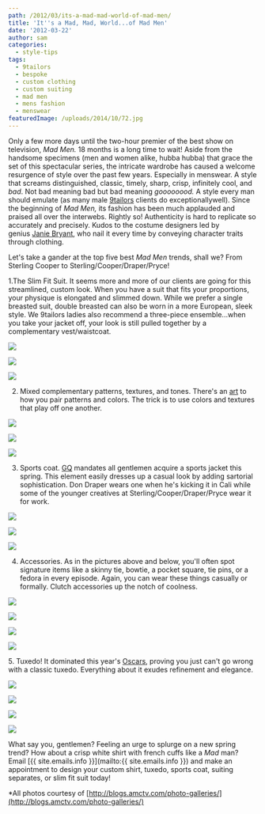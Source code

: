 ```yaml
---
path: /2012/03/its-a-mad-mad-world-of-mad-men/
title: 'It''s a Mad, Mad, World...of Mad Men'
date: '2012-03-22'
author: sam
categories:
  - style-tips
tags:
  - 9tailors
  - bespoke
  - custom clothing
  - custom suiting
  - mad men
  - mens fashion
  - menswear
featuredImage: /uploads/2014/10/72.jpg
---
```

Only a few more days until the two-hour premier of the best show on television, _Mad Men._ 18 months is a long time to wait! Aside from the handsome specimens (men and women alike, hubba hubba) that grace the set of this spectacular series, the intricate wardrobe has caused a welcome resurgence of style over the past few years. Especially in menswear. A style that screams distinguished, classic, timely, sharp, crisp, infinitely cool, and _bad_. Not bad meaning bad but bad meaning _goooooood._ A style every man should emulate (as many male [9tailors](http://www.9tailors.com/) clients do exceptionallywell). Since the beginning of _Mad Men,_ its fashion has been much applauded and praised all over the interwebs. Rightly so! Authenticity is hard to replicate so accurately and precisely. Kudos to the costume designers led by genius [Janie Bryant](http://janiebryant.com/), who nail it every time by conveying character traits through clothing.

Let's take a gander at the top five best _Mad Men_ trends, shall we? From Sterling Cooper to Sterling/Cooper/Draper/Pryce!

1.The Slim Fit Suit. It seems more and more of our clients are going for this streamlined, custom look. When you have a suit that fits your proportions, your physique is elongated and slimmed down. While we prefer a single breasted suit, double breasted can also be worn in a more European, sleek style. We 9tailors ladies also recommend a three-piece ensemble...when you take your jacket off, your look is still pulled together by a complementary vest/waistcoat.

[![](http://3.bp.blogspot.com/-waU_UpawSLA/T2s4wLnsu0I/AAAAAAAAADg/XtWet6Xf0H0/s320/episode-8-duck-mona-roger-betty-don-petra-crab.jpg)](http://3.bp.blogspot.com/-waU_UpawSLA/T2s4wLnsu0I/AAAAAAAAADg/XtWet6Xf0H0/s1600/episode-8-duck-mona-roger-betty-don-petra-crab.jpg)

[![](http://3.bp.blogspot.com/-mf-JT9exgwo/T2s41EawZEI/AAAAAAAAADo/VRN8oRyzt8Y/s320/suzanne-farrell-ep9.jpg)](http://3.bp.blogspot.com/-mf-JT9exgwo/T2s41EawZEI/AAAAAAAAADo/VRN8oRyzt8Y/s1600/suzanne-farrell-ep9.jpg)

[![](http://2.bp.blogspot.com/-_OW-ZQ8anqY/T2tEgxlDD5I/AAAAAAAAAFM/iHasL-PragM/s320/episode-9-don-freddy-roger-2.jpg)](http://2.bp.blogspot.com/-_OW-ZQ8anqY/T2tEgxlDD5I/AAAAAAAAAFM/iHasL-PragM/s1600/episode-9-don-freddy-roger-2.jpg)

2. Mixed complementary patterns, textures, and tones. There's an [art](http://2011/03/how-to-expertly-mix-patterns.html) to how you pair patterns and colors. The trick is to use colors and textures that play off one another.

[![](http://3.bp.blogspot.com/-Cgf-u2LuRls/T2s5gWJAzXI/AAAAAAAAADw/cBEFVCcocbQ/s320/episode-2-peggy.jpg)](http://3.bp.blogspot.com/-Cgf-u2LuRls/T2s5gWJAzXI/AAAAAAAAADw/cBEFVCcocbQ/s1600/episode-2-peggy.jpg)

[![](http://3.bp.blogspot.com/-jUFl7EK-Um8/T2s5nVEbA2I/AAAAAAAAAD4/oR1qq0EoZE0/s320/betty-don-draper-ep8.jpg)](http://3.bp.blogspot.com/-jUFl7EK-Um8/T2s5nVEbA2I/AAAAAAAAAD4/oR1qq0EoZE0/s1600/betty-don-draper-ep8.jpg)

[![](http://3.bp.blogspot.com/-czg7MAUvvWU/T2s5xxQ_FwI/AAAAAAAAAEA/3j_RmNS5xTs/s320/episode-7-ken.jpg)](http://3.bp.blogspot.com/-czg7MAUvvWU/T2s5xxQ_FwI/AAAAAAAAAEA/3j_RmNS5xTs/s1600/episode-7-ken.jpg)

3. Sports coat. [GQ](http://www.gq.com/style/wear-it-now/201203/best-spring-sports-jackets-blazers-men-trey-songz) mandates all gentlemen acquire a sports jacket this spring. This element easily dresses up a casual look by adding sartorial sophistication. Don Draper wears one when he's kicking it in Cali while some of the younger creatives at Sterling/Cooper/Draper/Pryce wear it for work.

[![](http://2.bp.blogspot.com/-PKC7ys3IAXg/T2tIZejJB3I/AAAAAAAAAFg/CXlfoPUaTpg/s320/episode-3-greg-joan2.jpg)](http://2.bp.blogspot.com/-PKC7ys3IAXg/T2tIZejJB3I/AAAAAAAAAFg/CXlfoPUaTpg/s1600/episode-3-greg-joan2.jpg)

[![](http://3.bp.blogspot.com/-eQMPJktgNHw/T2s7N4cxBuI/AAAAAAAAAEI/2NY0e8RfvJI/s320/episode-11-stan-peggy.jpg)](http://3.bp.blogspot.com/-eQMPJktgNHw/T2s7N4cxBuI/AAAAAAAAAEI/2NY0e8RfvJI/s1600/episode-11-stan-peggy.jpg)

[![](http://1.bp.blogspot.com/-zc1jiR9gAmA/T2s7R1NsyFI/AAAAAAAAAEQ/NxhnYddxvac/s320/paul-jeffrey.jpg)](http://1.bp.blogspot.com/-zc1jiR9gAmA/T2s7R1NsyFI/AAAAAAAAAEQ/NxhnYddxvac/s1600/paul-jeffrey.jpg)

4. Accessories. As in the pictures above and below, you'll often spot signature items like a skinny tie, bowtie, a pocket square, tie pins, or a fedora in every episode. Again, you can wear these things casually or formally. Clutch accessories up the notch of coolness.

[![](http://4.bp.blogspot.com/-U-fiGOKcaDU/T2tPTeRf4tI/AAAAAAAAAFw/0-8prmqWYcY/s320/episode-9-don-freddy.jpg)](http://4.bp.blogspot.com/-U-fiGOKcaDU/T2tPTeRf4tI/AAAAAAAAAFw/0-8prmqWYcY/s1600/episode-9-don-freddy.jpg)

[![](http://1.bp.blogspot.com/-ONrUkaSDpvA/T2s9Hb-gETI/AAAAAAAAAEg/vWplZRg2HlY/s320/episode-12-faye-megan-don.jpg)](http://1.bp.blogspot.com/-ONrUkaSDpvA/T2s9Hb-gETI/AAAAAAAAAEg/vWplZRg2HlY/s1600/episode-12-faye-megan-don.jpg)

[![](http://4.bp.blogspot.com/-PPqpeVuePUo/T2tAXZSnDXI/AAAAAAAAAEw/QBQncNkiAxM/s320/episode-11-peggy.jpg)](http://4.bp.blogspot.com/-PPqpeVuePUo/T2tAXZSnDXI/AAAAAAAAAEw/QBQncNkiAxM/s1600/episode-11-peggy.jpg)

[![](http://4.bp.blogspot.com/-Jk1GZAQ-0ec/T2tQHBdER-I/AAAAAAAAAGI/YX4TBCPGIAE/s320/episode-8-father-gill-peggy.jpg)](http://4.bp.blogspot.com/-Jk1GZAQ-0ec/T2tQHBdER-I/AAAAAAAAAGI/YX4TBCPGIAE/s1600/episode-8-father-gill-peggy.jpg)

5\. Tuxedo! It dominated this year's [Oscars](http://2012/02/oscars-2012-ode-to-classics.html), proving you just can't go wrong with a classic tuxedo. Everything about it exudes refinement and elegance.

[![](http://4.bp.blogspot.com/-sIhqD0x2XMA/T2tPkG5rJiI/AAAAAAAAAF4/nj_Yx03omzY/s320/episode-5-betty.jpg)](http://4.bp.blogspot.com/-sIhqD0x2XMA/T2tPkG5rJiI/AAAAAAAAAF4/nj_Yx03omzY/s1600/episode-5-betty.jpg)

[![](http://3.bp.blogspot.com/-9Rq1b9t19f4/T2tPoIdTLeI/AAAAAAAAAGA/5l7nqoFm4No/s320/episode-3-betty-jimmy-bobbie.jpg)](http://3.bp.blogspot.com/-9Rq1b9t19f4/T2tPoIdTLeI/AAAAAAAAAGA/5l7nqoFm4No/s1600/episode-3-betty-jimmy-bobbie.jpg)

[![](http://1.bp.blogspot.com/-5WtB_t7-coQ/T2tSZXFLHoI/AAAAAAAAAGo/VJNeY2tQFV0/s320/sterling-draper-ep10.jpg)](http://1.bp.blogspot.com/-5WtB_t7-coQ/T2tSZXFLHoI/AAAAAAAAAGo/VJNeY2tQFV0/s1600/sterling-draper-ep10.jpg)

[![](http://2.bp.blogspot.com/-xAdFEEo6-YU/T2tSfjPB_SI/AAAAAAAAAG4/NIwBfSfEnd8/s320/pete-trudy-ep10.jpg)](http://2.bp.blogspot.com/-xAdFEEo6-YU/T2tSfjPB_SI/AAAAAAAAAG4/NIwBfSfEnd8/s1600/pete-trudy-ep10.jpg)

What say you, gentlemen? Feeling an urge to splurge on a new spring trend? How about a crisp white shirt with french cuffs like a _Mad_ man? Email [{{ site.emails.info }}](mailto:{{ site.emails.info }}) and make an appointment to design your custom shirt, tuxedo, sports coat, suiting separates, or slim fit suit today!

\*All photos courtesy of [http://blogs.amctv.com/photo-galleries/](http://blogs.amctv.com/photo-galleries/)